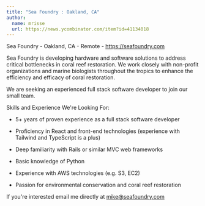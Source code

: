 ```yaml
---
title: "Sea Foundry : Oakland, CA"
author:
  name: mrisse
  url: https://news.ycombinator.com/item?id=41134018
---
```

Sea Foundry - Oakland, CA - Remote - <a href="https:&#x2F;&#x2F;seafoundry.com" rel="nofollow">https:&#x2F;&#x2F;seafoundry.com</a>

Sea Foundry is developing hardware and software solutions to address critical bottlenecks in coral reef restoration. We work closely with non-profit organizations and marine biologists throughout the tropics to enhance the efficiency and efficacy of coral restoration.

We are seeking an experienced full stack software developer to join our small team.

Skills and Experience We&#x27;re Looking For:

- 5+ years of proven experience as a full stack software developer

- Proficiency in React and front-end technologies (experience with Tailwind and TypeScript is a plus)

- Deep familiarity with Rails or similar MVC web frameworks

- Basic knowledge of Python

- Experience with AWS technologies (e.g. S3, EC2)

- Passion for environmental conservation and coral reef restoration

If you&#x27;re interested email me directly at mike@seafoundry.com

